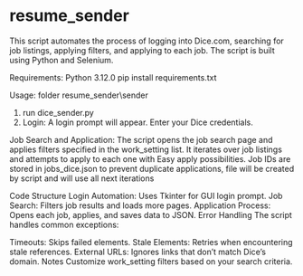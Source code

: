 # resume_sender
This script automates the process of logging into Dice.com, searching for job listings, applying filters, and applying to each job. The script is built using Python and Selenium.

Requirements:
Python 3.12.0
pip install requirements.txt

Usage:
folder resume_sender\sender
1. run dice_sender.py
2. Login: A login prompt will appear. Enter your Dice credentials.

Job Search and Application:
The script opens the job search page and applies filters specified in the work_setting list.
It iterates over job listings and attempts to apply to each one with Easy apply possibilities.
Job IDs are stored in jobs_dice.json to prevent duplicate applications, file will be created by script and will use all next iterations

Code Structure
Login Automation: Uses Tkinter for GUI login prompt.
Job Search: Filters job results and loads more pages.
Application Process: Opens each job, applies, and saves data to JSON.
Error Handling
The script handles common exceptions:

Timeouts: Skips failed elements.
Stale Elements: Retries when encountering stale references.
External URLs: Ignores links that don’t match Dice’s domain.
Notes
Customize work_setting filters based on your search criteria.
